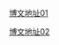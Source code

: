 [博文地址01](https://www.kekehub.com/2025/03/vpncf.html
)

[博文地址02](https://kjgx668.blogspot.com/2025/04/2025bpb3-vpnip-vpnyoutube4k10kbps.html)

